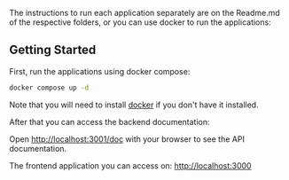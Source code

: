 The instructions to run each application separately are on the Readme.md of the respective folders, or you can use docker to run the applications:

## Getting Started

First, run the applications using docker compose:

```bash
docker compose up -d
```

Note that you will need to install [docker](https://docs.docker.com/desktop/setup/install/windows-install/) if you don't have it installed.

After that you can access the backend documentation:

Open [http://localhost:3001/doc](http://localhost:3001/doc) with your browser to see the API documentation.

The frontend application you can access on: [http://localhost:3000](http://localhost:3000)
